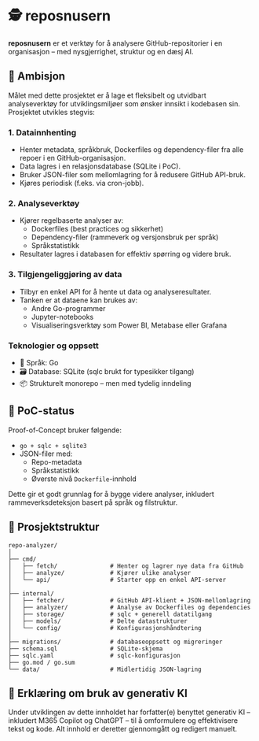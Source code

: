 # 🕵️ reposnusern

**reposnusern** er et verktøy for å analysere GitHub-repositorier i en organisasjon – med nysgjerrighet, struktur og en dæsj AI.

## 🎯 Ambisjon

Målet med dette prosjektet er å lage et fleksibelt og utvidbart analyseverktøy for utviklingsmiljøer som ønsker innsikt i kodebasen sin. Prosjektet utvikles stegvis:

### 1. Datainnhenting

- Henter metadata, språkbruk, Dockerfiles og dependency-filer fra alle repoer i en GitHub-organisasjon.
- Data lagres i en relasjonsdatabase (SQLite i PoC).
- Bruker JSON-filer som mellomlagring for å redusere GitHub API-bruk.
- Kjøres periodisk (f.eks. via cron-jobb).

### 2. Analyseverktøy

- Kjører regelbaserte analyser av:
  - Dockerfiles (best practices og sikkerhet)
  - Dependency-filer (rammeverk og versjonsbruk per språk)
  - Språkstatistikk
- Resultater lagres i databasen for effektiv spørring og videre bruk.

### 3. Tilgjengeliggjøring av data

- Tilbyr en enkel API for å hente ut data og analyseresultater.
- Tanken er at dataene kan brukes av:
  - Andre Go-programmer
  - Jupyter-notebooks
  - Visualiseringsverktøy som Power BI, Metabase eller Grafana

### Teknologier og oppsett

- 🧠 Språk: Go
- 🗃️ Database: SQLite (sqlc brukt for typesikker tilgang)
- 📦 Strukturelt monorepo – men med tydelig inndeling

## 🧪 PoC-status

Proof-of-Concept bruker følgende:
- `go + sqlc + sqlite3`
- JSON-filer med:
  - Repo-metadata
  - Språkstatistikk
  - Øverste nivå `Dockerfile`-innhold

Dette gir et godt grunnlag for å bygge videre analyser, inkludert rammeverksdeteksjon basert på språk og filstruktur.

## 📁 Prosjektstruktur
```
repo-analyzer/
│
├── cmd/
│   ├── fetch/               # Henter og lagrer nye data fra GitHub
│   ├── analyze/             # Kjører ulike analyser
│   └── api/                 # Starter opp en enkel API-server
│
├── internal/
│   ├── fetcher/             # GitHub API-klient + JSON-mellomlagring
│   ├── analyzer/            # Analyse av Dockerfiles og dependencies
│   ├── storage/             # sqlc + generell datatilgang
│   ├── models/              # Delte datastrukturer
│   └── config/              # Konfigurasjonshåndtering
│
├── migrations/              # databaseoppsett og migreringer
├── schema.sql               # SQLite-skjema
├── sqlc.yaml                # sqlc-konfigurasjon
├── go.mod / go.sum
└── data/                    # Midlertidig JSON-lagring
```

## 🤖 Erklæring om bruk av generativ KI

Under utviklingen av dette innholdet har forfatter(e) benyttet generativ KI – inkludert M365 Copilot og ChatGPT – til å omformulere og effektivisere tekst og kode. Alt innhold er deretter gjennomgått og redigert manuelt. 
